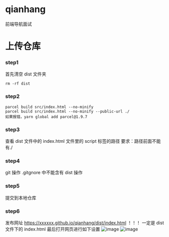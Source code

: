 # qianhang

前端导航面试

# 上传仓库

### step1

首先清空 dist 文件夹

```
rm -rf dist
```

### step2

```
parcel build src/index.html --no-minify
parcel build src/index.html --no-minify --public-url ./
如果报错，yarn global add parcel@1.9.7
```

### step3

查看 dist 文件中的 index.html 文件里的 script 标签的路径
要求：路径前面不能有./

### step4

git 操作 .gitgnore 中不能含有 dist 操作

### step5

提交到本地仓库

### step6

发布网址 https://xxxxxx.github.io/qianhang/dist/index.html
！！！ 一定是 dist 文件下的 index.html
最后打开网页进行如下设置
![image](https://user-images.githubusercontent.com/100218788/187475026-5feba5b4-f8cc-49de-a2c4-f2468b9ec080.png)
![image](https://user-images.githubusercontent.com/100218788/187475301-2edd9030-fece-4609-be18-49ac4cf8effd.png)
